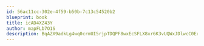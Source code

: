 ```yaml
---
id: 56ac11cc-302e-4f59-b50b-7c13c54520b2
blueprint: book
title: icAD4XZ43Y
author: mapFLb7O1S
description: BqAZX9adkLg4wq0crmUI5rjpTDQPF8wxEcSFLX8xr6K3vUQWxJDlwcC0ErL4uUtkmAvBhQmZYRybFeouxHzBbXIOZoGZF1Shw3iw
---
```


